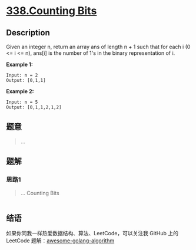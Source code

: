 # [338.Counting Bits][title]

## Description

Given an integer n, return an array ans of length n + 1 such that for each i (0 <= i <= n), ans[i] is the number of 1's in the binary representation of i.

**Example 1:**

```
Input: n = 2
Output: [0,1,1]
```

**Example 2:**

```
Input: n = 5
Output: [0,1,1,2,1,2]
```

## 题意
> ...

## 题解

### 思路1
> ...
Counting Bits
```go
```


## 结语

如果你同我一样热爱数据结构、算法、LeetCode，可以关注我 GitHub 上的 LeetCode 题解：[awesome-golang-algorithm][me]

[title]: https://leetcode.com/problems/counting-bits/
[me]: https://github.com/Golang-Solutions/awesome-golang-algorithm
